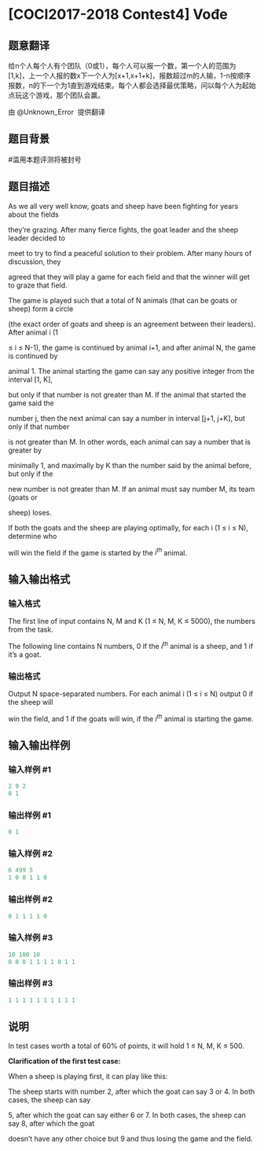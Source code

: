 # [COCI2017-2018 Contest4] Vođe 

## 题意翻译

给n个人每个人有个团队（0或1），每个人可以报一个数，第一个人的范围为[1,k]，上一个人报的数x下一个人为[x+1,x+1+k]，报数超过m的人输，1-n按顺序报数，n的下一个为1直到游戏结束。每个人都会选择最优策略，问以每个人为起始点玩这个游戏，那个团队会赢。

由 @Unknown_Error  提供翻译

## 题目背景

#滥用本题评测将被封号

## 题目描述

As we all very well know, goats and sheep have been fighting for years about the fields

they’re grazing. After many fierce fights, the goat leader and the sheep leader decided to

meet to try to find a peaceful solution to their problem. After many hours of discussion, they

agreed that they will play a game for each field and that the winner will get to graze that field.

The game is played such that a total of N animals (that can be goats or sheep) form a circle

(the exact order of goats and sheep is an agreement between their leaders). After animal i (1

≤ i ≤ N-1), the game is continued by animal i+1, and after animal N, the game is continued by

animal 1. The animal starting the game can say any positive integer from the interval [1, K],

but only if that number is not greater than M. If the animal that started the game said the

number j, then the next animal can say a number in interval [j+1, j+K], but only if that number

is not greater than M. In other words, each animal can say a number that is greater by

minimally 1, and maximally by K than the number said by the animal before, but only if the

new number is not greater than M. If an animal must say number M, its team (goats or

sheep) loses.

If both the goats and the sheep are playing optimally, for each i (1 ≤ i ≤ N), determine who

will win the field if the game is started by the $i^{th}$ animal.

## 输入输出格式

### 输入格式

The first line of input contains N, M and K (1 ≤ N, M, K ≤ 5000), the numbers from the task.

The following line contains N numbers, 0 if the $i^{th}$ animal is a sheep, and 1 if it’s a goat.

### 输出格式

Output N space-separated numbers. For each animal i (1 ≤ i ≤ N) output 0 if the sheep will

win the field, and 1 if the goats will win, if the $i^{th}$ animal is starting the game.

## 输入输出样例

### 输入样例 #1

```cpp
2 9 2
0 1
```


### 输出样例 #1

```cpp
0 1
```


### 输入样例 #2

```cpp
6 499 5
1 0 0 1 1 0
```


### 输出样例 #2

```cpp
0 1 1 1 1 0
```


### 输入样例 #3

```cpp
10 100 10
0 0 0 1 1 1 1 0 1 1
```


### 输出样例 #3

```cpp
1 1 1 1 1 1 1 1 1 1
```


## 说明

In test cases worth a total of 60% of points, it will hold 1 ≤ N, M, K ≤ 500.

**Clarification of the first test case:**

When a sheep is playing first, it can play like this:

The sheep starts with number 2, after which the goat can say 3 or 4. In both cases, the sheep can say

5, after which the goat can say either 6 or 7. In both cases, the sheep can say 8, after which the goat

doesn’t have any other choice but 9 and thus losing the game and the field.

